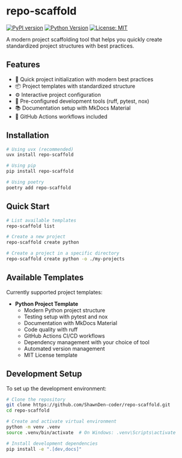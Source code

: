# repo-scaffold

[![PyPI version](https://badge.fury.io/py/repo-scaffold.svg)](https://badge.fury.io/py/repo-scaffold)
[![Python Version](https://img.shields.io/pypi/pyversions/repo-scaffold.svg)](https://pypi.org/project/repo-scaffold/)
[![License: MIT](https://img.shields.io/badge/License-MIT-yellow.svg)](https://opensource.org/licenses/MIT)

A modern project scaffolding tool that helps you quickly create standardized project structures with best practices.

## Features

- 🚀 Quick project initialization with modern best practices
- 📦 Project templates with standardized structure
- ⚙️ Interactive project configuration
- 🔧 Pre-configured development tools (ruff, pytest, nox)
- 📚 Documentation setup with MkDocs Material
- 🔄 GitHub Actions workflows included

## Installation

```bash
# Using uvx (recommended)
uvx install repo-scaffold

# Using pip
pip install repo-scaffold

# Using poetry
poetry add repo-scaffold
```

## Quick Start

```bash
# List available templates
repo-scaffold list

# Create a new project
repo-scaffold create python

# Create a project in a specific directory
repo-scaffold create python -o ./my-projects
```

## Available Templates

Currently supported project templates:

- **Python Project Template**
  - Modern Python project structure
  - Testing setup with pytest and nox
  - Documentation with MkDocs Material
  - Code quality with ruff
  - GitHub Actions CI/CD workflows
  - Dependency management with your choice of tool
  - Automated version management
  - MIT License template

## Development Setup

To set up the development environment:

```bash
# Clone the repository
git clone https://github.com/ShawnDen-coder/repo-scaffold.git
cd repo-scaffold

# Create and activate virtual environment
python -m venv .venv
source .venv/bin/activate  # On Windows: .venv\Scripts\activate

# Install development dependencies
pip install -e ".[dev,docs]"
```
